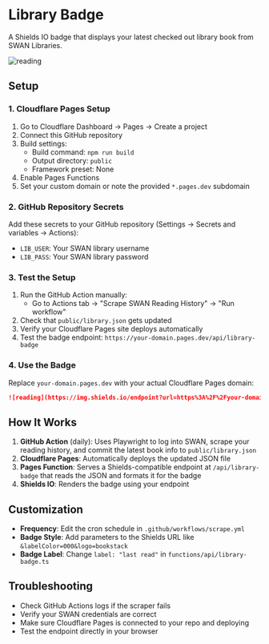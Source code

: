 # Library Badge

A Shields IO badge that displays your latest checked out library book from SWAN Libraries.

![reading](https://img.shields.io/endpoint?url=https%3A%2F%2Fyour-pages-domain.pages.dev%2Fapi%2Flibrary-badge&style=flat-square)

## Setup

### 1. Cloudflare Pages Setup

1. Go to Cloudflare Dashboard → Pages → Create a project
2. Connect this GitHub repository
3. Build settings:
   - Build command: `npm run build`
   - Output directory: `public`
   - Framework preset: None
4. Enable Pages Functions
5. Set your custom domain or note the provided `*.pages.dev` subdomain

### 2. GitHub Repository Secrets

Add these secrets to your GitHub repository (Settings → Secrets and variables → Actions):

- `LIB_USER`: Your SWAN library username
- `LIB_PASS`: Your SWAN library password

### 3. Test the Setup

1. Run the GitHub Action manually:
   - Go to Actions tab → "Scrape SWAN Reading History" → "Run workflow"
2. Check that `public/library.json` gets updated
3. Verify your Cloudflare Pages site deploys automatically
4. Test the badge endpoint: `https://your-domain.pages.dev/api/library-badge`

### 4. Use the Badge

Replace `your-domain.pages.dev` with your actual Cloudflare Pages domain:

```markdown
![reading](https://img.shields.io/endpoint?url=https%3A%2F%2Fyour-domain.pages.dev%2Fapi%2Flibrary-badge&style=flat-square)
```

## How It Works

1. **GitHub Action** (daily): Uses Playwright to log into SWAN, scrape your reading history, and commit the latest book info to `public/library.json`
2. **Cloudflare Pages**: Automatically deploys the updated JSON file
3. **Pages Function**: Serves a Shields-compatible endpoint at `/api/library-badge` that reads the JSON and formats it for the badge
4. **Shields IO**: Renders the badge using your endpoint

## Customization

- **Frequency**: Edit the cron schedule in `.github/workflows/scrape.yml`
- **Badge Style**: Add parameters to the Shields URL like `&labelColor=000&logo=bookstack`
- **Badge Label**: Change `label: "last read"` in `functions/api/library-badge.ts`

## Troubleshooting

- Check GitHub Actions logs if the scraper fails
- Verify your SWAN credentials are correct
- Make sure Cloudflare Pages is connected to your repo and deploying
- Test the endpoint directly in your browser